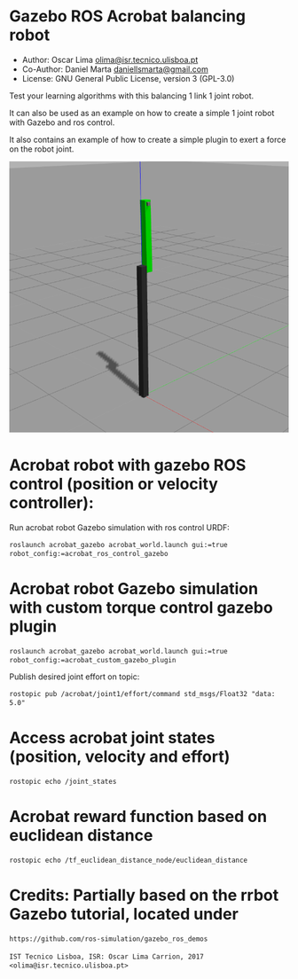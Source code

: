 Gazebo ROS Acrobat balancing robot
===

* Author: Oscar Lima <olima@isr.tecnico.ulisboa.pt>
* Co-Author: Daniel Marta <daniellsmarta@gmail.com>
* License: GNU General Public License, version 3 (GPL-3.0)

Test your learning algorithms with this balancing 1 link 1 joint robot.

It can also be used as an example on how to create a simple 1 joint robot
with Gazebo and ros control.

It also contains an example of how to create a simple plugin to exert a force on the robot joint.

![alt gazebo_acrobat_robot](https://github.com/socrob/acrobat_robot/blob/kinetic/gazebo_acrobat_robot.png "Gazebo acrobat 1 joint robot")

Acrobat robot with gazebo ROS control (position or velocity controller):
===

Run acrobat robot Gazebo simulation with ros control URDF:

    roslaunch acrobat_gazebo acrobat_world.launch gui:=true robot_config:=acrobat_ros_control_gazebo
    
Acrobat robot Gazebo simulation with custom torque control gazebo plugin
===

    roslaunch acrobat_gazebo acrobat_world.launch gui:=true robot_config:=acrobat_custom_gazebo_plugin

Publish desired joint effort on topic:

    rostopic pub /acrobat/joint1/effort/command std_msgs/Float32 "data: 5.0"
    
Access acrobat joint states (position, velocity and effort)
===

    rostopic echo /joint_states

Acrobat reward function based on euclidean distance
===

    rostopic echo /tf_euclidean_distance_node/euclidean_distance

Credits: Partially based on the rrbot Gazebo tutorial, located under
===

    https://github.com/ros-simulation/gazebo_ros_demos

    IST Tecnico Lisboa, ISR: Oscar Lima Carrion, 2017 <olima@isr.tecnico.ulisboa.pt>
